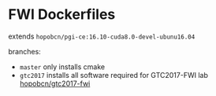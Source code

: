 # FWI Dockerfiles

extends `hopobcn/pgi-ce:16.10-cuda8.0-devel-ubunu16.04`

branches:
* `master` only installs cmake
* `gtc2017` installs all software required for GTC2017-FWI lab [hopobcn/gtc2017-fwi](https://hub.docker.com/r/hopobcn/gtc2017-fwi)
